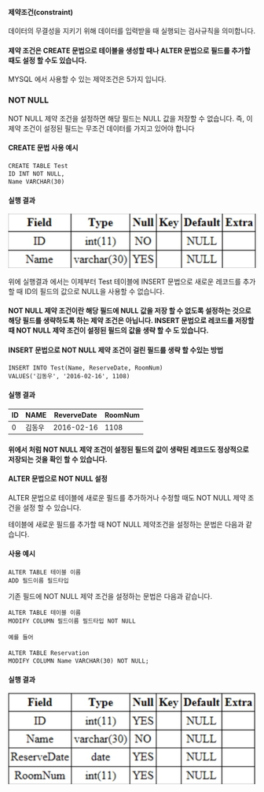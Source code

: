 #### 제약조건(constraint)
데이터의 무결성을 지키기 위해 데이터를 입력받을 때 실행되는 검사규칙을 의미합니다.
#### 제약 조건은 CREATE 문법으로 테이블을 생성할 때나 ALTER 문법으로 필드를 추가할 때도 설정 할 수도 있습니다.

MYSQL 에서 사용할 수 있는 제약조건은 5가지 입니다.

### NOT NULL
NOT NULL 제약 조건을 설정하면 해당 필드는 NULL 값을 저장할 수 없습니다. 
즉, 이 제약 조건이 설정된 필드는 무조건 데이터를 가지고 있어야 합니다
#### CREATE 문법 사용 예시
```
CREATE TABLE Test
ID INT NOT NULL,
Name VARCHAR(30)
```
#### 실행 결과
![NN1](./img/NN1.png)

위에 실행결과 에서는 이제부터 Test 테이블에 INSERT 문법으로 새로운 레코드를 추가 할 때 ID의 필드의 값으로 NULL을 사용할 수 없습니다.

#### NOT NULL 제약 조건이란 해당 필드에 NULL 값을 저장 할 수 없도록 설정하는 것으로 해당 필드를 생략하도록 하는 제약 조건은 아닙니다. INSERT 문법으로 레코드를 저장할 때 NOT NULL 제약 조건이 설정된 필드의 값을 생략 할 수 도 있습니다. 
#### INSERT 문법으로 NOT NULL 제약 조건이 걸린 필드를 생략 할 수있는 방법
```
INSERT INTO Test(Name, ReserveDate, RoomNum)
VALUES('김동우', '2016-02-16', 1108)
```
#### 실행 결과
ID|NAME|ReverveDate|RoomNum
|---|---|---|---|
0 | 김동우 | 2016-02-16 | 1108
#### 위에서 처럼 NOT NULL 제약 조건이 설정된 필드의 값이 생략된 레코드도 정상적으로 저장되는 것을 확인 할 수 있습니다.

#### ALTER 문법으로 NOT NULL 설정
ALTER 문법으로 테이블에 새로운 필드를 추가하거나 수정할 때도 NOT NULL 제약 조건을 설정 할 수 있습니다.

테이블에 새로운 필드를 추가할 때 NOT NULL 제약조건을 설정하는 문법은 다음과 같습니다.
#### 사용 예시
```
ALTER TABLE 테이블 이름
ADD 필드이름 필드타입
```

기존 필드에 NOT NULL 제약 조건을 설정하는 문법은 다음과 같습니다.

```
ALTER TABLE 테이블 이름
MODIFY COLUMN 필드이름 필드타입 NOT NULL

예를 들어 

ALTER TABLE Reservation
MODIFY COLUMN Name VARCHAR(30) NOT NULL;
```
#### 실행 결과

![NN2](./img/NN2.png)